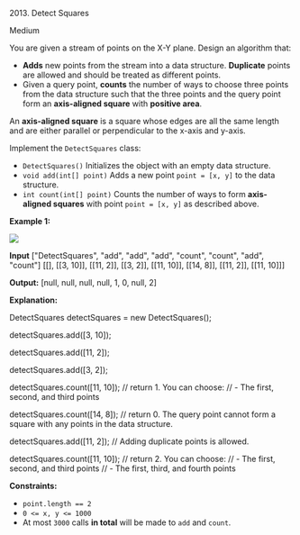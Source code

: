 2013\. Detect Squares

Medium

You are given a stream of points on the X-Y plane. Design an algorithm that:

*   **Adds** new points from the stream into a data structure. **Duplicate** points are allowed and should be treated as different points.
*   Given a query point, **counts** the number of ways to choose three points from the data structure such that the three points and the query point form an **axis-aligned square** with **positive area**.

An **axis-aligned square** is a square whose edges are all the same length and are either parallel or perpendicular to the x-axis and y-axis.

Implement the `DetectSquares` class:

*   `DetectSquares()` Initializes the object with an empty data structure.
*   `void add(int[] point)` Adds a new point `point = [x, y]` to the data structure.
*   `int count(int[] point)` Counts the number of ways to form **axis-aligned squares** with point `point = [x, y]` as described above.

**Example 1:**

![](https://assets.leetcode.com/uploads/2021/09/01/image.png)

**Input** ["DetectSquares", "add", "add", "add", "count", "count", "add", "count"] [[], [[3, 10]], [[11, 2]], [[3, 2]], [[11, 10]], [[14, 8]], [[11, 2]], [[11, 10]]]

**Output:** [null, null, null, null, 1, 0, null, 2]

**Explanation:** 

DetectSquares detectSquares = new DetectSquares(); 

detectSquares.add([3, 10]); 

detectSquares.add([11, 2]); 

detectSquares.add([3, 2]); 

detectSquares.count([11, 10]); // return 1. You can choose: 
                               // - The first, second, and third points 

detectSquares.count([14, 8]); // return 0. The query point cannot form a square with any points in the data structure. 

detectSquares.add([11, 2]); // Adding duplicate points is allowed. 

detectSquares.count([11, 10]); // return 2. You can choose: // - The first, second, and third points // - The first, third, and fourth points

**Constraints:**

*   `point.length == 2`
*   `0 <= x, y <= 1000`
*   At most `3000` calls **in total** will be made to `add` and `count`.